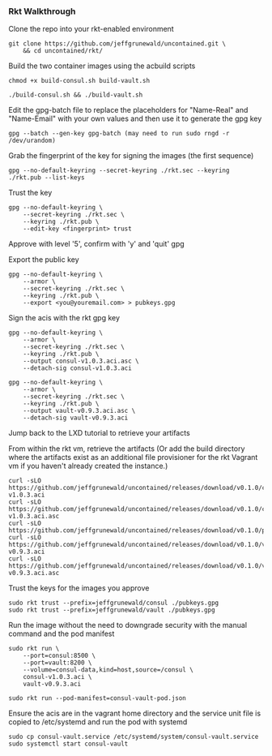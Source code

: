 ### Rkt Walkthrough ###

Clone the repo into your rkt-enabled environment
```
git clone https://github.com/jeffgrunewald/uncontained.git \
    && cd uncontained/rkt/
```

Build the two container images using the acbuild scripts
```
chmod +x build-consul.sh build-vault.sh

./build-consul.sh && ./build-vault.sh
```

Edit the gpg-batch file to replace the placeholders for "Name-Real" and "Name-Email" with 
your own values and then use it to generate the gpg key
```
gpg --batch --gen-key gpg-batch (may need to run sudo rngd -r /dev/urandom)
```

Grab the fingerprint of the key for signing the images (the first sequence)
```
gpg --no-default-keyring --secret-keyring ./rkt.sec --keyring ./rkt.pub --list-keys
```

Trust the key
```
gpg --no-default-keyring \
    --secret-keyring ./rkt.sec \
    --keyring ./rkt.pub \
    --edit-key <fingerprint> trust
```
Approve with level '5', confirm with 'y' and 'quit' gpg

Export the public key
```
gpg --no-default-keyring \
    --armor \
    --secret-keyring ./rkt.sec \
    --keyring ./rkt.pub \
    --export <you@youremail.com> > pubkeys.gpg
```

Sign the acis with the rkt gpg key
```
gpg --no-default-keyring \
    --armor \
    --secret-keyring ./rkt.sec \
    --keyring ./rkt.pub \
    --output consul-v1.0.3.aci.asc \
    --detach-sig consul-v1.0.3.aci

gpg --no-default-keyring \
    --armor \
    --secret-keyring ./rkt.sec \
    --keyring ./rkt.pub \
    --output vault-v0.9.3.aci.asc \
    --detach-sig vault-v0.9.3.aci
```

Jump back to the LXD tutorial to retrieve your artifacts

From within the rkt vm, retrieve the artifacts
(Or add the build directory where the artifacts exist as an additional file provisioner for the rkt
Vagrant vm if you haven't already created the instance.)
```
curl -sLO https://github.com/jeffgrunewald/uncontained/releases/download/v0.1.0/consul-v1.0.3.aci
curl -sLO https://github.com/jeffgrunewald/uncontained/releases/download/v0.1.0/consul-v1.0.3.aci.asc
curl -sLO https://github.com/jeffgrunewald/uncontained/releases/download/v0.1.0/pubkeys.gpg
curl -sLO https://github.com/jeffgrunewald/uncontained/releases/download/v0.1.0/vault-v0.9.3.aci
curl -sLO https://github.com/jeffgrunewald/uncontained/releases/download/v0.1.0/vault-v0.9.3.aci.asc
```

Trust the keys for the images you approve
```
sudo rkt trust --prefix=jeffgrunewald/consul ./pubkeys.gpg
sudo rkt trust --prefix=jeffgrunewald/vault ./pubkeys.gpg
```

Run the image without the need to downgrade security with the manual command and the pod manifest
```
sudo rkt run \
    --port=consul:8500 \
    --port=vault:8200 \
    --volume=consul-data,kind=host,source=/consul \
    consul-v1.0.3.aci \
    vault-v0.9.3.aci

sudo rkt run --pod-manifest=consul-vault-pod.json
```

Ensure the acis are in the vagrant home directory and the service unit file is copied to /etc/systemd and run the pod with systemd
```
sudo cp consul-vault.service /etc/systemd/system/consul-vault.service
sudo systemctl start consul-vault
```
